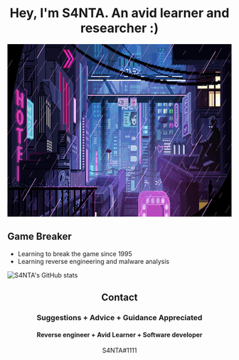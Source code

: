 
<h1 align="center">Hey, I'm S4NTA. An avid learner and researcher :)</h1>




<p align="center">
  <img width="870" height="388" src="https://github.com/S4NTADAY/S4NTADAY/blob/main/cyber.gif">
</p>


## Game Breaker
- Learning to break the game since 1995
- Learning reverse engineering and malware analysis


![S4NTA's GitHub stats](https://github-readme-stats.vercel.app/api?username=S4NTADAY&theme=tokyonight&show_icons=true)


<h2 align="center">Contact</h2>
<h3 align="center">Suggestions + Advice + Guidance Appreciated </h3>
<h4 align="center">Reverse engineer + Avid Learner + Software developer</h4>
<p align="center">S4NTA#1111</p>


</pre><br>


